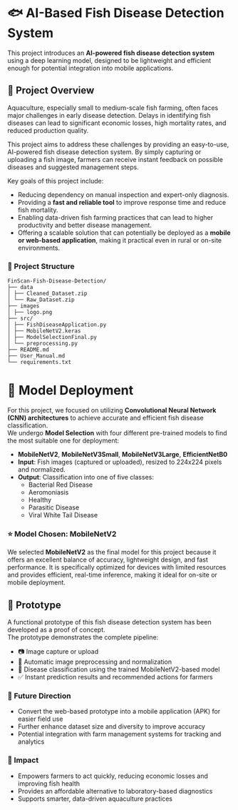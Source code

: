 # 🐟 AI-Based Fish Disease Detection System

This project introduces an **AI-powered fish disease detection system** using a deep learning model, designed to be lightweight and efficient enough for potential integration into mobile applications.

## 🎯 Project Overview
Aquaculture, especially small to medium-scale fish farming, often faces major challenges in early disease detection. Delays in identifying fish diseases can lead to significant economic losses, high mortality rates, and reduced production quality.

This project aims to address these challenges by providing an easy-to-use, AI-powered fish disease detection system. By simply capturing or uploading a fish image, farmers can receive instant feedback on possible diseases and suggested management steps.

Key goals of this project include:
* Reducing dependency on manual inspection and expert-only diagnosis.
* Providing a **fast and reliable tool** to improve response time and reduce fish mortality.
* Enabling data-driven fish farming practices that can lead to higher productivity and better disease management.
* Offering a scalable solution that can potentially be deployed as a **mobile or web-based application**, making it practical even in rural or on-site environments.

### 📁 Project Structure
```
FinScan-Fish-Disease-Detection/
├── data
│ ├── Cleaned_Dataset.zip
│ └── Raw_Dataset.zip
├── images
│ ├── logo.png
├── src/
│ ├── FishDiseaseApplication.py 
│ ├── MobileNetV2.keras
│ ├── ModelSelectionFinal.py
│ └── preprocessing.py
├── README.md
├── User_Manual.md
└── requirements.txt
```

# 🚀 Model Deployment

For this project, we focused on utilizing **Convolutional Neural Network (CNN) architectures** to achieve accurate and efficient fish disease classification.  
We undergo **Model Selection** with four different pre-trained models to find the most suitable one for deployment:
- **MobileNetV2**, **MobileNetV3Small**, **MobileNetV3Large**, **EfficientNetB0**
- **Input**: Fish images (captured or uploaded), resized to 224x224 pixels and normalized.
- **Output**: Classification into one of five classes:
  - Bacterial Red Disease
  - Aeromoniasis
  - Healthy
  - Parasitic Disease
  - Viral White Tail Disease
    
### ⭐ Model Chosen: MobileNetV2
We selected **MobileNetV2** as the final model for this project because it offers an excellent balance of accuracy, lightweight design, and fast performance. It is specifically optimized for devices with limited resources and provides efficient, real-time inference, making it ideal for on-site or mobile deployment.


## 🧪 Prototype
A functional prototype of this fish disease detection system has been developed as a proof of concept.  
The prototype demonstrates the complete pipeline:  
- 📷 Image capture or upload  
- 🔎 Automatic image preprocessing and normalization  
- 🤖 Disease classification using the trained MobileNetV2-based model  
- ✅ Instant prediction results and recommended actions for farmers


### 📱 Future Direction
- Convert the web-based prototype into a mobile application (APK) for easier field use
- Further enhance dataset size and diversity to improve accuracy
- Potential integration with farm management systems for tracking and analytics

### 💬 Impact

- Empowers farmers to act quickly, reducing economic losses and improving fish health
- Provides an affordable alternative to laboratory-based diagnostics
- Supports smarter, data-driven aquaculture practices



